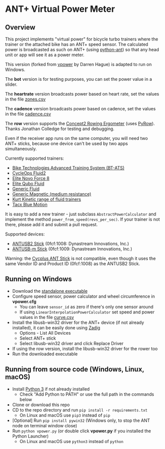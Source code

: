# ANT+ Virtual Power Meter

## Overview

This project implements "virtual power" for bicycle turbo trainers where the trainer or the attached bike has an ANT+ 
speed sensor. The calculated power is broadcasted as such on ANT+ (using [python-ant](https://github.com/mvillalba/python-ant)) so that any head unit or app will see it as a power
meter.

This version (forked from [vpower](https://github.com/dhague/vpower) by Darren Hague) is adapted to run on Windows.

The **bot** version is for testing purposes, you can set the power value in a slider.

The **heartrate** version broadcasts power based on heart rate, set the values in the file [zones.csv](https://github.com/oldnapalm/vpower/blob/master/zones.csv)

The **cadence** version broadcasts power based on cadence, set the values in the file [cadence.csv](https://github.com/oldnapalm/vpower/blob/master/cadence.csv)

The **row** version supports the [Concept2 Rowing Ergometer](https://www.concept2.com/indoor-rowers) (uses [PyRow](https://github.com/wemakewaves/PyRow)).
Thanks Jonathan Colledge for testing and debugging.

Even if the receiver app runs on the same computer, you will need two ANT+ sticks, because one device can't be used by two apps simultaneously.

Currently supported trainers:
* [Bike Technologies Advanced Training System (BT-ATS)](http://www.biketechnologies.com/bt-advanced-training-system/)
* [CycleOps Fluid2](https://www.cycleops.com/product/fluid2)
* [Elite Novo Force 8](https://www.elite-it.com/en/products/home-trainers/classic-trainers/novo-force)
* [Elite Qubo Fluid](https://www.elite-it.com/en/products/home-trainers/classic-trainers/qubo-fluid)
* [Generic Fluid](http://www.powercurvesensor.com/cycling-trainer-power-curves/)
* [Generic Magnetic (medium resistance)](http://www.powercurvesensor.com/cycling-trainer-power-curves/)
* [Kurt Kinetic range of fluid trainers](https://kurtkinetic.com/products/trainers/)
* [Tacx Blue Motion](https://tacx.com/product/blue-motion/)

It is easy to add a new trainer - just subclass `AbstractPowerCalculator` and implement the method `power_from_speed(revs_per_sec)`.
If your trainer is not there, please add it and submit a pull request.

Supported devices:
* [ANTUSB2 Stick](http://www.thisisant.com/developer/components/antusb2/) (0fcf:1008: Dynastream Innovations, Inc.)
* [ANTUSB-m Stick](http://www.thisisant.com/developer/components/antusb-m/) (0fcf:1009: Dynastream Innovations, Inc.)

Warning: the [Cycplus ANT Stick](https://tacxfaqx.com/knowledge-base/cycplus-ant-stick/) is not compatible, even though it uses the same Vendor ID and Product ID (0fcf:1008) as the ANTUSB2 Stick.

## Running on Windows

* Download the [standalone executable](https://github.com/oldnapalm/vpower/releases/latest)
* Configure speed sensor, power calculator and wheel circumference in **vpower.cfg**
  * You can leave `sensor_id` as zero if there's only one sensor around
  * If using `LinearInterpolationPowerCalculator` set speed and power values in the file [curve.csv](https://github.com/oldnapalm/vpower/blob/master/curve.csv)
* Install the libusb-win32 driver for the ANT+ device (if not already installed), it can be easily done using [Zadig](https://zadig.akeo.ie/)
  * Options - List All Devices
  * Select ANT+ stick
  * Select libusb-win32 driver and click Replace Driver
* If using the row version, install the libusb-win32 driver for the rower too
* Run the downloaded executable

## Running from source code (Windows, Linux, macOS)

* Install [Python 3](https://www.python.org/downloads/) if not already installed
  * Check "Add Python to PATH" or use the full path in the commands below
* Clone or download this repo
* CD to the repo directory and run `pip install -r requirements.txt`
  * On Linux and macOS use `pip3` instead of `pip`
* [Optional] Run `pip install pywin32` (Windows only, to stop the ANT node on terminal window close)
* Run `python vpower.py` (or double click **vpower.py** if you installed the Python Launcher)
  * On Linux and macOS use `python3` instead of `python`
